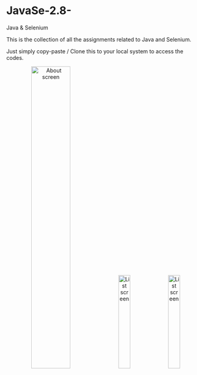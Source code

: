 # JavaSe-2.8-
Java &amp; Selenium 

This is the collection of all the assignments related to Java and Selenium. 

Just simply copy-paste / Clone this to your local system to access the codes.


<div align="center">
        <img width="45%" src="https://user-images.githubusercontent.com/35214968/34663085-e0c9dfcc-f47a-11e7-81fa-be470eaaf109.png" alt="About screen" title="About screen"</img>
        <img height="0" width="8px">
        <img width="25%" src="https://user-images.githubusercontent.com/35214968/34663081-dc87f78c-f47a-11e7-8618-93e7ef7a15c1.png" alt="List screen" title="List screen"></img>
        <img width="25%" src="https://user-images.githubusercontent.com/35214968/34663089-e442a850-f47a-11e7-95a2-8972a2f61a3f.png" alt="List screen" title="List screen"></img>
</div>
